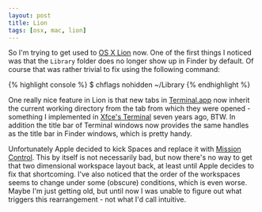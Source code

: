 ```yaml
---
layout: post
title: Lion
tags: [osx, mac, lion]
---
```


So I'm trying to get used to [OS X Lion](http://www.apple.com/macosx/)
now. One of the first things I noticed was that the <code>Library</code>
folder does no longer show up in Finder by default. Of course that was
rather trivial to fix using the following command:

{% highlight console %}
$ chflags nohidden ~/Library
{% endhighlight %}

One really nice feature in Lion is that new tabs in
[Terminal.app](http://en.wikipedia.org/wiki/Apple_Terminal) now inherit the
current working directory from the tab from which they were opened - something
I implemented in [Xfce's Terminal](http://www.xfce.org/projects/terminal)
seven years ago, BTW. In addition the title bar of Terminal windows now
provides the same handles as the title bar in Finder windows, which is pretty
handy.

Unfortunately Apple decided to kick Spaces and replace it with [Mission
Control](http://www.apple.com/macosx/whats-new/mission-control.html). This
by itself is not necessarily bad, but now there's no way to get that two
dimensional workspace layout back, at least until Apple decides
to fix that shortcoming. I've also noticed that the order of the workspaces
seems to change under some (obscure) conditions, which is even worse. Maybe
I'm just getting old, but until now I was unable to figure out what triggers
this rearrangement - not what I'd call intuitive.
